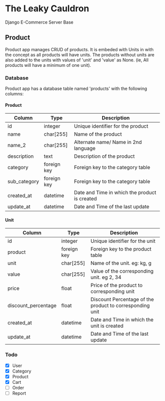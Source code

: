 # The Leaky Cauldron

Django E-Commerce Server Base

## Product

Product app manages CRUD of products.
It is embeded with Units in with the concept as all products will have units. The products without units are also added to the units with values of 'unit' and 'value' as None. (ie, All products will have a minimum of one unit).

### Database

Product app has a database table named 'products' with the following columns:

#### Product

| Column | Type | Description |
| ------ | ------ | ----------- |
| id | integer | Unique identifier for the product |
| name | char[255] | Name of the product |
| name_2 | char[255] | Alternate name/ Name in 2nd language |
| description | text | Description of the product |
| category | foreign key | Foreign key to the category table |
| sub_category | foreign key | Foreign key to the category table |
| created_at | datetime | Date and Time in which the product is created |
| update_at | datetime | Date and Time of the last update |

#### Unit
| Column | Type | Description |
| ------ | ------ | ----------- |
| id | integer | Unique identifier for the unit |
| product | foreign key | Foreign key to the product table |
| unit | char[255] | Name of the unit. eg: kg, g |
| value | char[255] | Value of the corresponding unit. eg 2, 34 |
| price | float | Price of the product to corresponding unit |
| discount_percentage | float | Discount Percentage of the product to corresponding unit |
| created_at | datetime | Date and Time in which the unit is created |
| update_at | datetime | Date and Time of the last update |

### Todo

- [x] User
- [x] Category
- [x] Product
- [x] Cart
- [ ] Order
- [ ] Report
